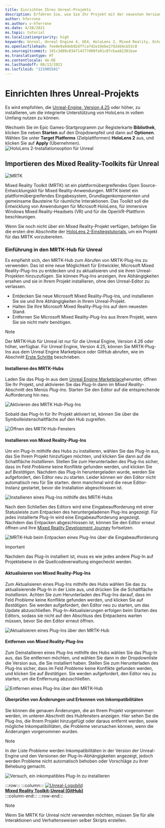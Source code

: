 ```yaml
---
title: Einrichten Ihres Unreal-Projekts
description: Erfahren Sie, wie Sie Ihr Projekt mit der neuesten Version der Unreal-Engine und dem Mixed Reality-Featuretool einrichten.
author: hferrone
ms.author: v-hferrone
ms.date: 4/28/2021
ms.topic: tutorial
ms.localizationpriority: high
keywords: Unreal, Unreal Engine 4, UE4, HoloLens 2, Mixed Reality, Entwicklung, Features, neues Projekt, Emulator, Dokumentation, Anleitungen, Hologramme, Spieleentwicklung, Mixed Reality-Headset, Windows Mixed Reality-Headset, Virtual Reality-Headset, aktuell, Tools, erste Schritte, Grundlagen, Unreal, Toolkit, Hub, Installation, Windows, HoloLens, openxr, mrtk
ms.openlocfilehash: fee0e9a9deb92dffca742e19ebe27d2dd4cb53c0
ms.sourcegitcommit: 191c3d89c034714377d09fa91c07cbaa81301bae
ms.translationtype: HT
ms.contentlocale: de-DE
ms.lasthandoff: 08/13/2021
ms.locfileid: "121905581"
---
```

# <a name="setting-up-your-unreal-project"></a>Einrichten Ihres Unreal-Projekts

Es wird empfohlen, die [Unreal-Engine, Version 4.25](https://docs.unrealengine.com//GettingStarted/Installation/index.html) oder höher, zu installieren, um die integrierte Unterstützung von HoloLens in vollem Umfang nutzen zu können.

Wechseln Sie im Epic Games-Startprogramm zur Registerkarte **Bibliothek**, klicken Sie neben **Starten** auf den Dropdownpfeil und dann auf **Optionen**. Wählen Sie unter **Target Platforms** (Zielplattformen) **HoloLens 2** aus, und klicken Sie auf **Apply** (Übernehmen).
![HoloLens 2-Installationsoption für Unreal](../images/Unreal_Install_Option_HoloLens2.png)

## <a name="import-mixed-reality-toolkit-for-unreal"></a>Importieren des Mixed Reality-Toolkits für Unreal

![MRTK](../../design/images/MRTK_UX_Hero.png)

Mixed Reality Toolkit (MRTK) ist ein plattformübergreifendes Open Source-Entwicklungskit für Mixed Reality-Anwendungen. MRTK bietet ein plattformübergreifendes Eingabesystem, Grundlagenkomponenten und gemeinsame Bausteine für räumliche Interaktionen. Das Toolkit soll die Entwicklung von Anwendungen für Microsoft HoloLens, für immersive Windows Mixed Reality-Headsets (VR) und für die OpenVR-Plattform beschleunigen.

Wenn Sie noch nicht über ein Mixed Reality-Projekt verfügen, befolgen Sie die ersten drei Abschnitte der [HoloLens 2-Einstiegstutorials](tutorials/unreal-uxt-ch1.md), um ein Projekt für das MRTK vorzubereiten.

### <a name="introducing-the-mrtk-hub-for-unreal"></a>Einführung in den MRTK-Hub für Unreal

Es empfiehlt sich, den MRTK-Hub zum Abrufen von MRTK-Plug-Ins zu verwenden. Das ist eine neue Möglichkeit für Entwickler, Microsoft Mixed Reality-Plug-Ins zu entdecken und zu aktualisieren und sie ihren Unreal-Projekten hinzuzufügen. Sie können Plug-Ins anzeigen, ihre Abhängigkeiten ersehen und sie in Ihrem Projekt installieren, ohne den Unreal-Editor zu verlassen.

- Entdecken Sie neue Microsoft Mixed Reality-Plug-Ins, und installieren Sie sie und ihre Abhängigkeiten in Ihrem Unreal-Projekt.
- Halten Sie Ihre Microsoft Mixed Reality-Plug-Ins auf dem neuesten Stand.
- Entfernen Sie Microsoft Mixed Reality-Plug-Ins aus Ihrem Projekt, wenn Sie sie nicht mehr benötigen.

> [!NOTE]
> Der MRTK-Hub für Unreal ist nur für die Unreal Engine, Version 4.26 oder höher, verfügbar. Für Unreal Engine, Version 4.25, können Sie MRTK-Plug-Ins aus dem Unreal Engine Marketplace oder GitHub abrufen, wie im Abschnitt [Erste Schritte](unreal-development-overview.md#1-getting-started) beschrieben.

#### <a name="installing-the-mrtk-hub"></a>Installieren des MRTK-Hubs

Laden Sie das Plug-In aus dem [Unreal Engine Marketplace](https://www.unrealengine.com/marketplace/en-US/product/mixed-reality-toolkit-hub)herunter, öffnen Sie Ihr Projekt, und aktivieren Sie das Plug-In dann im _Mixed Reality_-Abschnitt des Menüs _Plug-Ins_. Starten Sie den Editor auf die entsprechende Aufforderung hin neu.

![Aktivieren des MRTK Hub-Plug-Ins](images/hub-enable-plugin.png)

Sobald das Plug-In für Ihr Projekt aktiviert ist, können Sie über die Symbolleistenschaltfläche auf den Hub zugreifen.

![Öffnen des MRTK-Hub-Fensters](images/hub-toolbar.png)

#### <a name="installing-mixed-reality-plugins"></a>Installieren von Mixed Reality-Plug-Ins

Um ein Plug-In mithilfe des Hubs zu installieren, wählen Sie das Plug-In aus, das Sie Ihrem Projekt hinzufügen möchten, und klicken Sie dann auf die Schaltfläche _Installieren_. Stellen Sie zum Herunterladen des Plug-Ins sicher, dass im Feld _Probleme_ keine Konflikte gefunden werden, und klicken Sie auf _Bestätigen_. Nachdem das Plug-In heruntergeladen wurde, werden Sie aufgefordert, den Editor neu zu starten. Leider können wir den Editor nicht automatisch neu für Sie starten. denn manchmal wird die neue Editor-Instanz gestartet, bevor die Installation abgeschlossen ist.

![Installieren eines Plug-Ins mithilfe des MRTK-Hubs](images/hub-download.png)

Nach dem Schließen des Editors wird eine Eingabeaufforderung mit einer Statusleiste zum Entpacken des heruntergeladenen Plug-Ins angezeigt. Für jedes installierte Plug-In wird eine Eingabeaufforderung angezeigt. Nachdem das Entpacken abgeschlossen ist, können Sie den Editor erneut öffnen und Ihre [Mixed Reality Development Journey](unreal-quickstart.md) fortsetzen.

![MRTK-Hub beim Entpacken eines Plug-Ins über die Eingabeaufforderung](images/hub-unpack.png)

> [!IMPORTANT]
> Nachdem das Plug-In installiert ist, muss es wie jedes andere Plug-In auf Projektebene in die Quellcodeverwaltung eingecheckt werden.

#### <a name="updating-mixed-reality-plugins"></a>Aktualisieren von Mixed Reality-Plug-Ins

Zum Aktualisieren eines Plug-Ins mithilfe des Hubs wählen Sie das zu aktualisierende Plug-In in der Liste aus, und drücken Sie die Schaltfläche _Installieren_. Achten Sie zum Herunterladen des Plug-Ins darauf, dass im Feld _Probleme_ keine Konflikte gefunden werden, und klicken Sie auf _Bestätigen_. Sie werden aufgefordert, den Editor neu zu starten, um das Update abzuschließen. Plug-In-Aktualisierungen erfolgen beim Starten des Editors, sodass sie nicht auf den Abschluss des Entpackens warten müssen, bevor Sie den Editor erneut öffnen.

![Aktualisieren eines Plug-Ins über den MRTK-Hub](images/hub-update.png)

#### <a name="removing-mixed-reality-plugins"></a>Entfernen von Mixed Reality-Plug-Ins

Zum Deinstallieren eines Plug-Ins mithilfe des Hubs wählen Sie das Plug-In aus, das Sie entfernen möchten, und wählen Sie dann in der Dropdownliste die Version aus, die Sie installiert haben. Stellen Sie zum Herunterladen des Plug-Ins sicher, dass im Feld _Probleme_ keine Konflikte gefunden werden, und klicken Sie auf _Bestätigen_. Sie werden aufgefordert, den Editor neu zu starten, um die Entfernung abzuschließen.

![Entfernen eines Plug-Ins über den MRTK-Hub](images/hub-remove.png)

#### <a name="reviewing-changes-and-detecting-incompatibilities"></a>Überprüfen von Änderungen und Erkennen von Inkompatibilitäten

Sie können die genauen Änderungen, die an Ihrem Projekt vorgenommen werden, im unteren Abschnitt des Hubfensters anzeigen. Hier sehen Sie die Plug-Ins, die Ihrem Projekt hinzugefügt oder daraus entfernt werden, sowie mögliche Inkompatibilitäten, die Probleme verursachen können, wenn die Änderungen vorgenommen wurden.

> [!NOTE]
> In der Liste _Probleme_ werden Inkompatibilitäten in der Version der Unreal-Engine und den Versionen der Plug-In-Abhängigkeiten angezeigt, jedoch werden Probleme nicht automatisch behoben oder Vorschläge zu ihrer Behebung gemacht.

![Versuch, ein inkompatibles Plug-In zu installieren](images/hub-issues.png)

:::row:::
    :::column:::
        <a href="https://github.com/Microsoft/MixedRealityToolkit-Unreal" target="_blank">![Unreal-Logobild](../images/MRTK-Unreal-Banner.png)<br>**Mixed Reality Toolkit-Unreal (GitHub)** </a><br>
    :::column-end:::
:::row-end:::

> [!NOTE]
> Wenn Sie MRTK für Unreal nicht verwenden möchten, müssen Sie für alle Interaktionen und Verhaltensweisen selber Skripts erstellen.